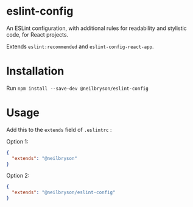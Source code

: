 # eslint-config
An ESLint configuration, with additional rules for readability and stylistic code, for React projects. 

Extends `eslint:recommended` and `eslint-config-react-app`.

# Installation
Run `npm install --save-dev @neilbryson/eslint-config`

# Usage
Add this to the `extends` field of `.eslintrc` :

Option 1:
```json
{
  "extends": "@neilbryson"
}
```

Option 2:
```json
{
  "extends": "@neilbryson/eslint-config"
}
```